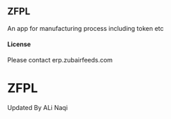 ## ZFPL

An app for manufacturing process including token etc

#### License

Please contact erp.zubairfeeds.com
# ZFPL
Updated By ALi Naqi
